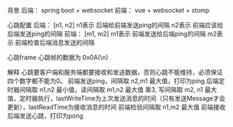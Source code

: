背景
	后端： spring boot + websocket
	前端： vue + websocket + stomp
	
心跳配置
	后端： [n1, n2]
		n1表示 后端给前端发送ping的间隔
		n2表示 前端应该给后端发送ping的间隔
	前端： [m1, m2]
		m1表示 前端发送给后端ping的间隔
		m2表示 前端检查后端消息发送的间隔
		
心跳frame
	心跳帧的数据为 0x0A(\n)
	
解释
	心跳要客户端和服务端都要接收和发送数据，否则心跳不能维持，必须保证四个数字都不能为0。
	前端发送ping，间隔取 n2,m1 最大值，打印为ping
	后端定时器间隔取 n1,n2 最小值，读间隔取 m1,n2 最大值 乘3, 写间隔取 m2, n1 最大值，定时器执行，lastWriteTime为上次发送消息的时间（只有发送Message才会更新），lastReadTime为接收消息的时间
	前端检验间隔取 n1,m2 最大值
	前端接收后端发送心跳，打印为pong